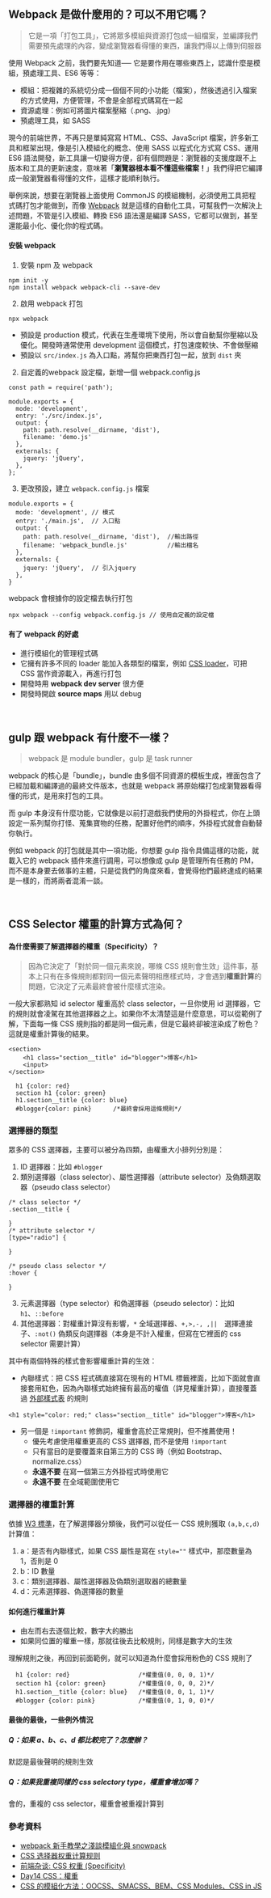 ## Webpack 是做什麼用的？可以不用它嗎？
> 它是一項「打包工具」，它將眾多模組與資源打包成一組檔案，並編譯我們需要預先處理的內容，變成瀏覽器看得懂的東西，讓我們得以上傳到伺服器

使用 Webpack 之前，我們要先知道── 它是要作用在哪些東西上，認識什麼是模組，預處理工具、ES6 等等：

* 模組：把複雜的系統切分成一個個不同的小功能（檔案），然後透過引入檔案的方式使用，方便管理，不會是全部程式碼寫在一起
* 資源處理：例如可將圖片檔案壓縮（.png、.jpg）
* 預處理工具，如 SASS

現今的前端世界，不再只是單純寫寫 HTML、CSS、JavaScript 檔案，許多新工具和框架出現，像是引入模組化的概念、使用 SASS 以程式化方式寫 CSS、運用 ES6 語法開發，新工具讓一切變得方便，卻有個問題是：瀏覽器的支援度跟不上版本和工具的更新速度，意味著「**瀏覽器根本看不懂這些檔案！**」我們得把它編譯成一般瀏覽器看得懂的文件，這樣才能順利執行。

舉例來說，想要在瀏覽器上面使用 CommonJS 的模組機制，必須使用工具把程式碼打包才能做到，而像 [Webpack](https://webpack.js.org//) 就是這樣的自動化工具，可幫我們一次解決上述問題，不管是引入模組、轉換 ES6 語法還是編譯 SASS，它都可以做到，甚至還能最小化、優化你的程式碼。


#### 安裝 webpack
1. 安裝 npm 及 webpack
```
npm init -y
npm install webpack webpack-cli --save-dev
```
2. 啟用 webpack 打包
```
npx webpack
```
* 預設是 production 模式，代表在生產環境下使用，所以會自動幫你壓縮以及優化。開發時通常使用 development 這個模式，打包速度較快、不會做壓縮
* 預設以 `src/index.js` 為入口點，將幫你把東西打包一起，放到 `dist` 夾

2. 自定義的webpack 設定檔，新增一個 webpack.config.js
```webpack=
const path = require('path');

module.exports = {
  mode: 'development',
  entry: './src/index.js',
  output: {
    path: path.resolve(__dirname, 'dist'),
    filename: 'demo.js'
  },
  externals: {
    jquery: 'jQuery',
  },
};
```

3. 更改預設，建立 `webpack.config.js` 檔案

```webpack=
module.exports = {
  mode: 'development', // 模式
  entry: './main.js',  // 入口點
  output: {
    path: path.resolve(__dirname, 'dist'),  //輸出路徑
    filename: 'webpack_bundle.js'           //輸出檔名
  },
  externals: {
    jquery: 'jQuery',  // 引入jquery
  },
}
```
 webpack 會根據你的設定檔去執行打包
```
npx webpack --config webpack.config.js // 使用自定義的設定檔
```
#### 有了 webpack 的好處
* 進行模組化的管理程式碼
* 它擁有許多不同的 loader 能加入各類型的檔案，例如 [CSS loader](https://webpack.js.org/loaders/css-loader/)，可把 CSS 當作資源載入，再進行打包
* 開發時用 **webpack dev server** 很方便
* 開發時開啟 **source maps** 用以 debug

<br>

## gulp 跟 webpack 有什麼不一樣？
> webpack 是 module bundler，gulp 是 task runner

webpack 的核心是「bundle」，bundle 由多個不同資源的模板生成，裡面包含了已經加載和編譯過的最終文件版本，也就是 webpack 將原始檔打包成瀏覽器看得懂的形式，是用來打包的工具。

而 gulp 本身沒有什麼功能，它就像是以前打遊戲我們使用的外掛程式，你在上頭設定一系列幫你打怪、蒐集寶物的任務，配置好他們的順序，外掛程式就會自動替你執行。

例如 webpack 的打包就是其中一項功能，你想要 gulp 指令具備這樣的功能，就載入它的 webpack 插件來進行調用，可以想像成 gulp 是管理所有任務的 PM，而不是本身要去做事的主體，只是從我們的角度來看，會覺得他們最終達成的結果是一樣的，而將兩者混淆一談。

<br>

## CSS Selector 權重的計算方式為何？
#### 為什麼需要了解選擇器的權重（Specificity）？
> 因為它決定了「對於同一個元素來說，哪條 CSS 規則會生效」這件事，基本上只有在多條規則都對同一個元素聲明相應樣式時，才會遇到**權重計算**的問題，它決定了元素最終會被什麼樣式渲染。

一般大家都熟知 id selector 權重高於 class selector，一旦你使用 id 選擇器，它的規則就會凌駕在其他選擇器之上。如果你不太清楚這是什麼意思，可以從範例了解，下面每一條 CSS 規則指的都是同一個元素，但是它最終卻被渲染成了粉色？這就是權重計算後的結果。
```htmlembedded=
<section>
    <h1 class="section__title" id="blogger">博客</h1>
    <input>
</section>
```
```css=
  h1 {color: red}
  section h1 {color: green}
  h1.section__title {color: blue}
  #blogger{color: pink}      /*最終會採用這條規則*/
```

### 選擇器的類型
眾多的 CSS 選擇器，主要可以被分為四類，由權重大小排列分別是：
1. ID 選擇器：比如 `#blogger`
2. 類別選擇器（class selector）、屬性選擇器（attribute selector）及偽類選取器（pseudo class selector）
```css=
/* class selector */
.section__title {

}
/* attribute selector */
[type="radio"] {

}

/* pseudo class selector */
:hover {

}
```
3. 元素選擇器（type selector）和偽選擇器（pseudo selector）：比如 `h1`、`::before`
4. 其他選擇器：對權重計算沒有影響，`*` 全域選擇器、`+,>,-, ,||`　選擇連接子、`:not()` 偽類反向選擇器（本身是不計入權重，但寫在它裡面的 css selector 需要計算）

其中有兩個特殊的樣式會影響權重計算的生效：
* 內聯樣式：把 CSS 程式碼直接寫在現有的 HTML 標籤裡面，比如下面就會直接套用紅色，因為內聯樣式始終擁有最高的權值（詳見權重計算），直接覆蓋過 [外部樣式表](https://www.itread01.com/content/1548510689.html) 的規則
```htmlmixed=
<h1 style="color: red;" class="section__title" id="blogger">博客</h1>
```
* 另一個是 `!important` 修飾詞，權重會高於正常規則，但不推薦使用！
    * 優先考慮使用權重更高的 CSS 選擇器, 而不是使用 `!important`
    * 只有當目的是要覆蓋來自第三方的 CSS 時（例如 Bootstrap、normalize.css）
    * **永遠不要** 在寫一個第三方外掛程式時使用它
    * **永遠不要** 在全域範圍使用它
 
### 選擇器的權重計算
依據 [W3 標準](https://www.w3.org/TR/CSS2/cascade.html#specificity)，在了解選擇器分類後，我們可以從任一 CSS 規則獲取 `(a,b,c,d)` 計算值：
1. a：是否有內聯樣式，如果 CSS 屬性是寫在 `style=""` 樣式中，那麼數量為 1，否則是 0
2. b：ID 數量
3. c：類別選擇器、屬性選擇器及偽類別選取器的總數量
4. d：元素選擇器、偽選擇器的數量

#### 如何進行權重計算
* 由左而右去逐個比較，數字大的勝出
* 如果同位置的權重一樣，那就往後去比較規則，同樣是數字大的生效

理解規則之後，再回到前面範例，就可以知道為什麼會採用粉色的 CSS 規則了
```css=
  h1 {color: red}                   /*權重值(0, 0, 0, 1)*/
  section h1 {color: green}         /*權重值(0, 0, 0, 2)*/
  h1.section__title {color: blue}   /*權重值(0, 0, 1, 1)*/
  #blogger {color: pink}            /*權重值(0, 1, 0, 0)*/
```

#### 最後的最後，一些例外情況
##### Q：如果 a、b、c、d 都比較完了？怎麼辦？
默認是最後聲明的規則生效
##### Q：如果我重複同樣的 css selectory type，權重會增加嗎？
會的，重複的 css selector，權重會被重複計算到



### 參考資料
* [webpack 新手教學之淺談模組化與 snowpack](https://blog.huli.tw/2020/01/21/webpack-newbie-tutorial/)
* [CSS 选择器权重计算规则](https://www.cnblogs.com/Wayou/p/css-specificity-calculation.html)
* [前端杂谈: CSS 权重 (Specificity)](https://zhuanlan.zhihu.com/p/50322177)
* [Day14 CSS：權重](https://ithelp.ithome.com.tw/articles/10221486?sc=rss.iron)
* [CSS 的模組化方法：OOCSS、SMACSS、BEM、CSS Modules、CSS in JS](https://cythilya.github.io/2018/06/05/css-methodologies/)

